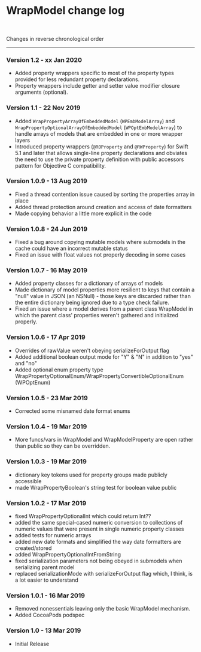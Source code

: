 # WrapModel change log

 

Changes in reverse chronological order
<hr>

### Version 1.2 - xx Jan 2020

- Added property wrappers specific to most of the property types provided for less redundant property declarations.
- Property wrappers include getter and setter value modifier closure arguments (optional).

### Version 1.1 - 22 Nov 2019

- Added `WrapPropertyArrayOfEmbeddedModel` (`WPEmbModelArray`) and `WrapPropertyOptionalArrayOfEmbeddedModel` (`WPOptEmbModelArray`) to handle arrays of models that are embedded in one or more wrapper layers
- Introduced property wrappers (`@ROProperty` and `@RWProperty`) for Swift 5.1 and later that allows single-line property declarations and obviates the need to use the private property definition with public accessors pattern for Objective C compatibility.

### Version 1.0.9 - 13 Aug 2019

- Fixed a thread contention issue caused by sorting the properties array in place
- Added thread protection around creation and access of date formatters
- Made copying behavior a little more explicit in the code

### Version 1.0.8 - 24 Jun 2019

- Fixed a bug around copying mutable models where submodels in the cache could have an incorrect mutable status
- Fixed an issue with float values not properly decoding in some cases

### Version 1.0.7 - 16 May 2019

- Added property classes for a dictionary of arrays of models
- Made dictionary of model properties more resilient to keys that contain a "null" value in JSON (an NSNull) - those keys are discarded rather than the entire dictionary being ignored due to a type check failure.
- Fixed an issue where a model derives from a parent class WrapModel in which the parent class' properties weren't gathered and initialized properly.

### Version 1.0.6 - 17 Apr 2019

- Overrides of rawValue weren't obeying serializeForOutput flag
- Added additional boolean output mode for "Y" & "N" in addition to "yes" and "no"
- Added optional enum property type WrapPropertyOptionalEnum/WrapPropertyConvertibleOptionalEnum (WPOptEnum)

### Version 1.0.5 - 23 Mar 2019

- Corrected some misnamed date format enums

### Version 1.0.4 - 19 Mar 2019

- More funcs/vars in WrapModel and WrapModelProperty are open rather than public so they can be overridden.

### Version 1.0.3 - 19 Mar 2019

- dictionary key tokens used for property groups made publicly accessible
- made WrapPropertyBoolean's string test for boolean value public

### Version 1.0.2 - 17 Mar 2019

- fixed WrapPropertyOptionalInt which could return Int??
- added the same special-cased numeric conversion to collections of numeric values that were present in single numeric property classes
- added tests for numeric arrays
- added new date formats and simplified the way date formatters are created/stored
- added WrapPropertyOptionalIntFromString
- fixed serialization parameters not being obeyed in submodels when serializing parent model
- replaced serializationMode with serializeForOutput flag which, I think, is a lot easier to understand

### Version 1.0.1 - 16 Mar 2019

- Removed nonessentials leaving only the basic WrapModel mechanism.
- Added CocoaPods podspec

### Version 1.0 - 13 Mar 2019

- Initial Release
    
